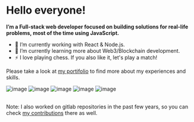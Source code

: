 # Hello everyone!

**I’m a Full-stack web developer focused on building solutions for real-life problems, most of the time using JavaScript.**

- 🔭 I’m currently working with React & Node.js.
- 🌱 I’m currently learning more about Web3/Blockchain development.
- ⚡ I love playing chess. If you also like it, let's play a match!

Please take a look at [my portifolio](https://luanmotta.com/) to find more about my experiences and skills.

![image](https://img.shields.io/badge/React-20232A?style=for-the-badge&logo=react&logoColor=61DAFB)
![image](https://img.shields.io/badge/Node.js-43853D?style=for-the-badge&logo=node.js&logoColor=white)
![image](https://img.shields.io/badge/TypeScript-007ACC?style=for-the-badge&logo=typescript&logoColor=white)
![image](https://img.shields.io/badge/MongoDB-4EA94B?style=for-the-badge&logo=mongodb&logoColor=white)
![image](https://img.shields.io/badge/Docker-2CA5E0?style=for-the-badge&logo=docker&logoColor=white)

\
Note: I also worked on gitlab repositories in the past few years, so you can check [my contributions](https://gitlab.com/luanmotta) there as well.
